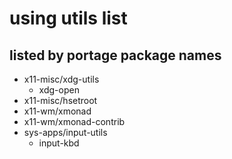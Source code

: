 # using utils list

listed by portage package names
----
* x11-misc/xdg-utils
    - xdg-open
* x11-misc/hsetroot
* x11-wm/xmonad
* x11-wm/xmonad-contrib
* sys-apps/input-utils
    - input-kbd
